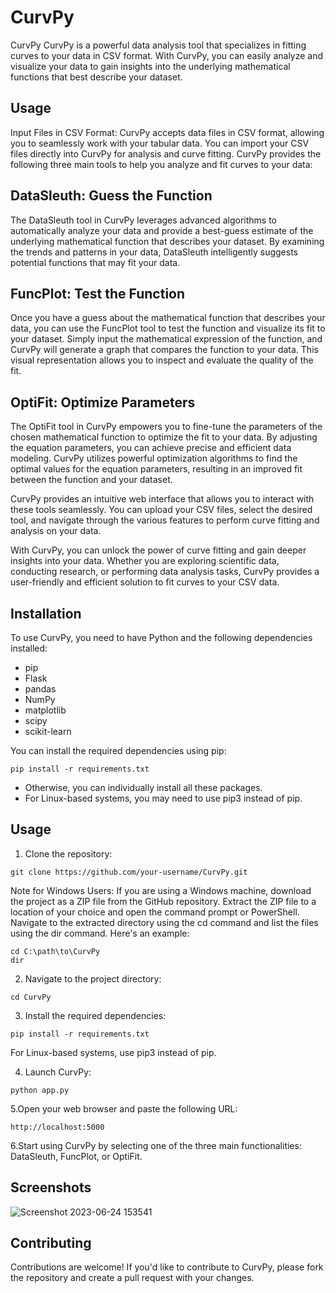 # CurvPy
CurvPy
CurvPy is a powerful data analysis tool that specializes in fitting curves to your data in CSV format. With CurvPy, you can easily analyze and visualize your data to gain insights into the underlying mathematical functions that best describe your dataset.

## Usage
Input Files in CSV Format: CurvPy accepts data files in CSV format, allowing you to seamlessly work with your tabular data. You can import your CSV files directly into CurvPy for analysis and curve fitting.
CurvPy provides the following three main tools to help you analyze and fit curves to your data:

## DataSleuth: Guess the Function
The DataSleuth tool in CurvPy leverages advanced algorithms to automatically analyze your data and provide a best-guess estimate of the underlying mathematical function that describes your dataset. By examining the trends and patterns in your data, DataSleuth intelligently suggests potential functions that may fit your data.

## FuncPlot: Test the Function
Once you have a guess about the mathematical function that describes your data, you can use the FuncPlot tool to test the function and visualize its fit to your dataset. Simply input the mathematical expression of the function, and CurvPy will generate a graph that compares the function to your data. This visual representation allows you to inspect and evaluate the quality of the fit.

## OptiFit: Optimize Parameters
The OptiFit tool in CurvPy empowers you to fine-tune the parameters of the chosen mathematical function to optimize the fit to your data. By adjusting the equation parameters, you can achieve precise and efficient data modeling. CurvPy utilizes powerful optimization algorithms to find the optimal values for the equation parameters, resulting in an improved fit between the function and your dataset.

CurvPy provides an intuitive web interface that allows you to interact with these tools seamlessly. You can upload your CSV files, select the desired tool, and navigate through the various features to perform curve fitting and analysis on your data.

With CurvPy, you can unlock the power of curve fitting and gain deeper insights into your data. Whether you are exploring scientific data, conducting research, or performing data analysis tasks, CurvPy provides a user-friendly and efficient solution to fit curves to your CSV data.

## Installation
To use CurvPy, you need to have Python and the following dependencies installed:
- pip
- Flask
- pandas
- NumPy
- matplotlib
- scipy
- scikit-learn

You can install the required dependencies using pip:

```shell
pip install -r requirements.txt
```

- Otherwise, you can individually install all these packages.
- For Linux-based systems, you may need to use pip3 instead of pip.

## Usage
1. Clone the repository:
```shell
git clone https://github.com/your-username/CurvPy.git
```
Note for Windows Users: If you are using a Windows machine, download the project as a ZIP file from the GitHub repository. Extract the ZIP file to a location of your choice and open the command prompt or PowerShell. Navigate to the extracted directory using the cd command and list the files using the dir command. Here's an example:
```shell
cd C:\path\to\CurvPy
dir
```
2. Navigate to the project directory:
```shell
cd CurvPy
```
3. Install the required dependencies:
```shell
pip install -r requirements.txt
```
For Linux-based systems, use pip3 instead of pip.

4. Launch CurvPy:
```shell
python app.py
```
5.Open your web browser and paste the following URL:
```shell
http://localhost:5000
```
6.Start using CurvPy by selecting one of the three main functionalities: DataSleuth, FuncPlot, or OptiFit.

## Screenshots
![Screenshot 2023-06-24 153541](https://github.com/sidhu2690/CurvPy/assets/136654152/f43a91d2-295c-4b35-ab7e-119ffaac3d8e)

## Contributing
Contributions are welcome! If you'd like to contribute to CurvPy, please fork the repository and create a pull request with your changes.


